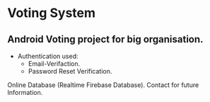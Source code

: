 # Voting System
## Android Voting project for big organisation.
   - Authentication used:
     - Email-Verifaction.
     - Password Reset Verification.
     
Online Database (Realtime Firebase Database).
Contact for future Information.
